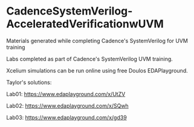 # CadenceSystemVerilog-AcceleratedVerificationwUVM
Materials generated while completing Cadence's SystemVerilog for UVM training


Labs completed as part of Cadence's SystemVerilog UVM training. 

Xcelium simulations can be run online using free Doulos EDAPlayground.

Taylor's solutions:

Lab01: https://www.edaplayground.com/x/UtZV

Lab02: https://www.edaplayground.com/x/SQwh

Lab03: https://www.edaplayground.com/x/gd39
